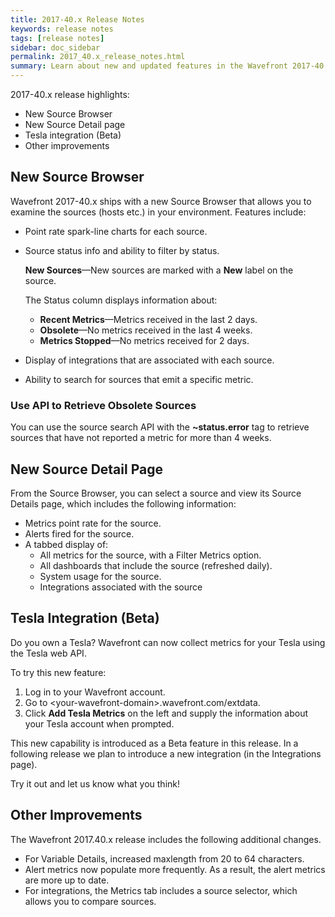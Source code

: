 ```yaml
---
title: 2017-40.x Release Notes
keywords: release notes
tags: [release notes]
sidebar: doc_sidebar
permalink: 2017_40.x_release_notes.html
summary: Learn about new and updated features in the Wavefront 2017-40.x release.
---
```


2017-40.x release highlights: 
- New Source Browser
- New Source Detail page
- Tesla integration (Beta)
- Other improvements

## New Source Browser

Wavefront 2017-40.x ships with a new Source Browser that allows you to examine the sources (hosts etc.) in your environment. Features include:
* Point rate spark-line charts for each source.
* Source status info and ability to filter by status.

  **New Sources**&mdash;New sources are marked with a **New** label on the source.
  
  The Status column displays information about:
   * **Recent Metrics**&mdash;Metrics received in the last 2 days.
   * **Obsolete**&mdash;No metrics received in the last 4 weeks.
   * **Metrics Stopped**&mdash;No metrics received for 2 days.
       
* Display of integrations that are associated with each source. 
* Ability to search for sources that emit a specific metric. 

### Use API to Retrieve Obsolete Sources

You can use the source search API with the **~status.error** tag to retrieve sources that have not reported a metric for more than 4 weeks. 

## New Source Detail Page

From the Source Browser, you can select a source and view its Source Details page, which includes the following information:

* Metrics point rate for the source.
* Alerts fired for the source.
* A tabbed display of:  
  * All metrics for the source, with a Filter Metrics option. 
  * All dashboards that include the source (refreshed daily).
  * System usage for the source. 
  * Integrations associated with the source 
  
## Tesla Integration (Beta)

Do you own a Tesla? Wavefront can now collect metrics for your Tesla using the Tesla web API. 

To try this new feature: 

1. Log in to your Wavefront account. 
2. Go to &lt;your-wavefront-domain&gt;.wavefront.com/extdata.
3. Click **Add Tesla Metrics** on the left and supply the information about your Tesla account when prompted.

This new capability is introduced as a Beta feature in this release. In a following release we plan to introduce a new integration (in the Integrations page).

Try it out and let us know what you think!
 
## Other Improvements

The Wavefront 2017.40.x release includes the following additional changes. 
* For Variable Details, increased maxlength from 20 to 64 characters.
* Alert metrics now populate more frequently. As a result, the alert metrics are more up to date. 
* For integrations, the Metrics tab includes a source selector, which allows you to compare sources. 

